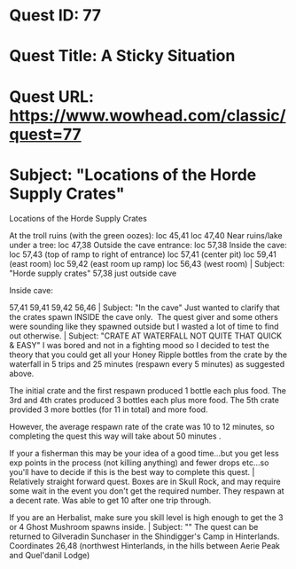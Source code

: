 # Quest ID: 77
# Quest Title: A Sticky Situation
# Quest URL: https://www.wowhead.com/classic/quest=77
# Subject: "Locations of the Horde Supply Crates"
Locations of the Horde Supply Crates

At the troll ruins (with the green oozes):
loc 45,41
loc 47,40
Near ruins/lake under a tree:
loc 47,38
Outside the cave entrance:
loc 57,38
Inside the cave:
loc 57,43 (top of ramp to right of entrance)
loc 57,41 (center pit)
loc 59,41 (east room)
loc 59,42 (east room up ramp)
loc 56,43 (west room) | Subject: "Horde supply crates"
57,38 just outside cave

Inside cave:

57,41
59,41
59,42
56,46 | Subject: "In the cave"
Just wanted to clarify that the crates spawn INSIDE the cave only.  The quest giver and some others were sounding like they spawned outside but I wasted a lot of time to find out otherwise. | Subject: "CRATE AT WATERFALL NOT QUITE THAT QUICK & EASY"
I was bored and not in a fighting mood so I decided to test the theory that you could get all your Honey Ripple bottles from the crate by the waterfall in 5 trips and 25 minutes (respawn every 5 minutes) as suggested above.

The initial crate and the first respawn produced 1 bottle each plus food. The 3rd and 4th crates produced 3 bottles each plus more food. The 5th crate provided 3 more bottles (for 11 in total) and more food.

However, the average respawn rate of the crate was 10 to 12 minutes, so completing the quest this way will take about 50 minutes .

If your a fisherman this may be your idea of a good time...but you get less exp points in the process (not killing anything) and fewer drops etc...so you'll have to decide if this is the best way to complete this quest. | Relatively straight forward quest. Boxes are in Skull Rock, and may require some wait in the event you don't get the required number. They respawn at a decent rate. Was able to get 10 after one trip through.

If you are an Herbalist, make sure you skill level is high enough to get the 3 or 4 Ghost Mushroom spawns inside. | Subject: "<Blank>"
The quest can be returned to Gilveradin Sunchaser in the Shindigger's Camp in Hinterlands. Coordinates 26,48 (northwest Hinterlands, in the hills between Aerie Peak and Quel'danil Lodge)